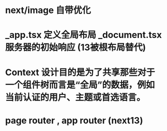 # next/image 自带优化

# _app.tsx 定义全局布局  _document.tsx 服务器的初始响应 (13被根布局替代)

# Context 设计目的是为了共享那些对于一个组件树而言是“全局”的数据，例如当前认证的用户、主题或首选语言。

# page router , app router (next13)